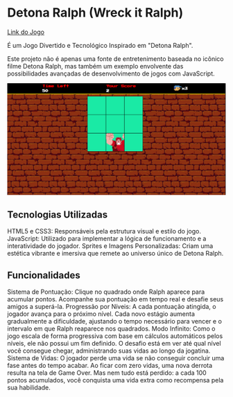 # Detona Ralph (Wreck it Ralph)

[Link do Jogo](https://gustavopereira-dev.github.io/game-wreck-it-ralph/)

É um Jogo Divertido e Tecnológico Inspirado em "Detona Ralph".

Este projeto não é apenas uma fonte de entretenimento baseada no icônico filme Detona Ralph, mas também um exemplo envolvente das possibilidades avançadas de desenvolvimento de jogos com JavaScript.

![Jogo](image.png)

## Tecnologias Utilizadas

HTML5 e CSS3: Responsáveis pela estrutura visual e estilo do jogo.
JavaScript: Utilizado para implementar a lógica de funcionamento e a interatividade do jogador.
Sprites e Imagens Personalizadas: Criam uma estética vibrante e imersiva que remete ao universo único de Detona Ralph.

## Funcionalidades

Sistema de Pontuação: Clique no quadrado onde Ralph aparece para acumular pontos. Acompanhe sua pontuação em tempo real e desafie seus amigos a superá-la.
Progressão por Níveis: A cada pontuação atingida, o jogador avança para o próximo nível. Cada novo estágio aumenta gradualmente a dificuldade, ajustando o tempo necessário para vencer e o intervalo em que Ralph reaparece nos quadrados.
Modo Infinito: Como o jogo escala de forma progressiva com base em cálculos automáticos pelos níveis, ele não possui um fim definido. O desafio está em ver até qual nível você consegue chegar, administrando suas vidas ao longo da jogatina.
Sistema de Vidas: O jogador perde uma vida se não conseguir concluir uma fase antes do tempo acabar. Ao ficar com zero vidas, uma nova derrota resulta na tela de Game Over. Mas nem tudo está perdido: a cada 100 pontos acumulados, você conquista uma vida extra como recompensa pela sua habilidade.